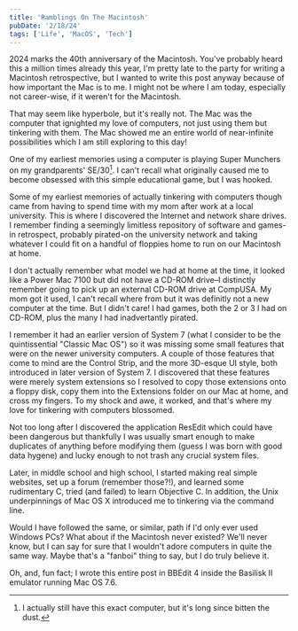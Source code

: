 ```yaml
---
title: 'Ramblings On The Macintosh'
pubDate: '2/18/24'
tags: ['Life', 'MacOS', 'Tech']
---
```


2024 marks the 40th anniversary of the Macintosh. You've probably heard this a million times already this year, I'm pretty late to the party for writing a Macintosh retrospective, but I wanted to write this post anyway because of how important the Mac is to me. I might not be where I am today, especially not career-wise, if it weren't for the Macintosh.

That may seem like hyperbole, but it's really not. The Mac was the computer that ignighted my love of computers, not just using them but tinkering with them. The Mac showed me an entire world of near-infinite possibilities which I am still exploring to this day!

One of my earliest memories using a computer is playing Super Munchers on my grandparents' SE/30[^1]. I can't recall what originally caused me to become obsessed with this simple educational game, but I was hooked.

Some of my earliest memories of actually tinkering with computers though came from having to spend time with my mom after work at a local university. This is where I discovered the Internet and network share drives. I remember finding a seemingly limitless repository of software and games-in retrospect, probably pirated-on the university network and taking whatever I could fit on a handful of floppies home to run on our Macintosh at home.

I don't actually remember what model we had at home at the time, it looked like a Power Mac 7100 but did not have a CD-ROM drive–I distinctly remember going to pick up an external CD-ROM drive at CompUSA. My mom got it used, I can't recall where from but it was definitly not a new computer at the time. But I didn't care! I had games, both the 2 or 3 I had on CD-ROM, plus the many I had inadvertantly pirated.

I remember it had an earlier version of System 7 (what I consider to be the quintissential "Classic Mac OS") so it was missing some small features that were on the newer university computers. A couple of those features that come to mind are the Control Strip, and the more 3D-esque UI style, both introduced in later version of System 7. I discovered that these features were merely system extensions so I resolved to copy those extensions onto a floppy disk, copy them into the Extensions folder on our Mac at home, and cross my fingers. To my shock and awe, it worked, and that's where my love for tinkering with computers blossomed.

Not too long after I discovered the application ResEdit which could have been dangerous but thankfully I was usually smart enough to make duplicates of anything before modifying them (guess I was born with good data hygene) and lucky enough to not trash any crucial system files.

Later, in middle school and high school, I started making real simple websites, set up a forum (remember those?!), and learned some rudimentary C, tried (and failed) to learn Objective C. In addition, the Unix underpinnings of Mac OS X introduced me to tinkering via the command line.

Would I have followed the same, or similar, path if I'd only ever used Windows PCs? What about if the Macintosh never existed? We'll never know, but I can say for sure that I wouldn't adore computers in quite the same way. Maybe that's a "fanboi" thing to say, but I do truly believe it.

Oh, and, fun fact; I wrote this entire post in BBEdit 4 inside the Basilisk II emulator running Mac OS 7.6.

[^1]: I actually still have this exact computer, but it's long since bitten the dust.
